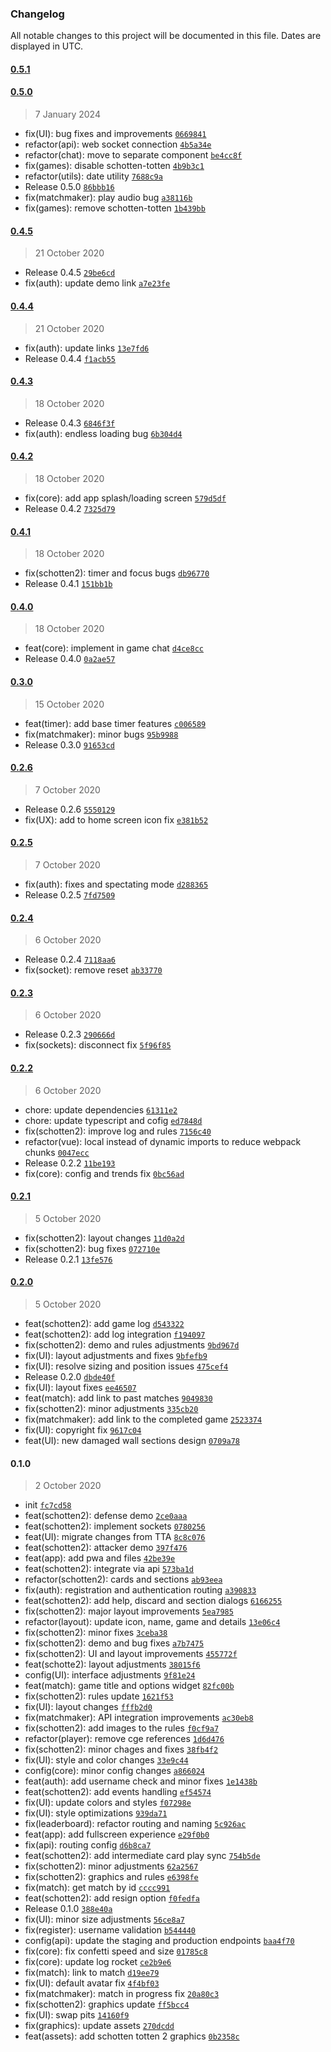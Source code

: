 ### Changelog

All notable changes to this project will be documented in this file. Dates are displayed in UTC.

#### [0.5.1](https://github.com/Cmacu/Pulse.Frontend/compare/0.5.0...0.5.1)

#### [0.5.0](https://github.com/Cmacu/Pulse.Frontend/compare/0.4.5...0.5.0)

> 7 January 2024

- fix(UI): bug fixes and improvements [`0669841`](https://github.com/Cmacu/Pulse.Frontend/commit/0669841904501c23f5dd8b6b088435802b025b7c)
- refactor(api): web socket connection [`4b5a34e`](https://github.com/Cmacu/Pulse.Frontend/commit/4b5a34e738e5799a0a02eca850c4d03a318b011c)
- refactor(chat): move to separate component [`be4cc8f`](https://github.com/Cmacu/Pulse.Frontend/commit/be4cc8f253781ee96fccc6a08d3d344513157c12)
- fix(games): disable schotten-totten [`4b9b3c1`](https://github.com/Cmacu/Pulse.Frontend/commit/4b9b3c1d7e4924234f5f1b0c4e8ac835e3da5b06)
- refactor(utils): date utility [`7688c9a`](https://github.com/Cmacu/Pulse.Frontend/commit/7688c9a76492a30693720ec223b506b9bdbccb39)
- Release 0.5.0 [`86bbb16`](https://github.com/Cmacu/Pulse.Frontend/commit/86bbb16cb5aff2c2a8813eb82c5334a4be0f788d)
- fix(matchmaker): play audio bug [`a38116b`](https://github.com/Cmacu/Pulse.Frontend/commit/a38116bb28fee4f04ab8253f237de0b2fc34c583)
- fix(games): remove schotten-totten [`1b439bb`](https://github.com/Cmacu/Pulse.Frontend/commit/1b439bba3ad138feaf797382630480fd32b10185)

#### [0.4.5](https://github.com/Cmacu/Pulse.Frontend/compare/0.4.4...0.4.5)

> 21 October 2020

- Release 0.4.5 [`29be6cd`](https://github.com/Cmacu/Pulse.Frontend/commit/29be6cdd0176d5cd46b45c368f5628ada78e98ba)
- fix(auth): update demo link [`a7e23fe`](https://github.com/Cmacu/Pulse.Frontend/commit/a7e23fe625a056b0160535c5a754a193b9abec5f)

#### [0.4.4](https://github.com/Cmacu/Pulse.Frontend/compare/0.4.3...0.4.4)

> 21 October 2020

- fix(auth): update links [`13e7fd6`](https://github.com/Cmacu/Pulse.Frontend/commit/13e7fd670cb3215e5d7f0c7d99124bbc41a70c3c)
- Release 0.4.4 [`f1acb55`](https://github.com/Cmacu/Pulse.Frontend/commit/f1acb55bb310dffcce7bc431f6189bb77c7edb58)

#### [0.4.3](https://github.com/Cmacu/Pulse.Frontend/compare/0.4.2...0.4.3)

> 18 October 2020

- Release 0.4.3 [`6846f3f`](https://github.com/Cmacu/Pulse.Frontend/commit/6846f3f660eedc0ea068649352114019496f084e)
- fix(auth): endless loading bug [`6b304d4`](https://github.com/Cmacu/Pulse.Frontend/commit/6b304d4e8f5f01931f4ecf91b94fefbcbf1c5125)

#### [0.4.2](https://github.com/Cmacu/Pulse.Frontend/compare/0.4.1...0.4.2)

> 18 October 2020

- fix(core): add app splash/loading screen [`579d5df`](https://github.com/Cmacu/Pulse.Frontend/commit/579d5dfa7fc23b892bf290ee34a22875d8706def)
- Release 0.4.2 [`7325d79`](https://github.com/Cmacu/Pulse.Frontend/commit/7325d79dafbafd040fd3cd8b8eccc5e6c31c9492)

#### [0.4.1](https://github.com/Cmacu/Pulse.Frontend/compare/0.4.0...0.4.1)

> 18 October 2020

- fix(schotten2): timer and focus bugs [`db96770`](https://github.com/Cmacu/Pulse.Frontend/commit/db9677082014298f7389a413d72e4cd5a9498738)
- Release 0.4.1 [`151bb1b`](https://github.com/Cmacu/Pulse.Frontend/commit/151bb1b0550dccab0ab297ccd2cfd45cad63863c)

#### [0.4.0](https://github.com/Cmacu/Pulse.Frontend/compare/0.3.0...0.4.0)

> 18 October 2020

- feat(core): implement in game chat [`d4ce8cc`](https://github.com/Cmacu/Pulse.Frontend/commit/d4ce8cc6fcf2ab5572f5b2807ccb3c14a87e2a3f)
- Release 0.4.0 [`0a2ae57`](https://github.com/Cmacu/Pulse.Frontend/commit/0a2ae57fa84d55aaad3b5feab612f9352e947e5a)

#### [0.3.0](https://github.com/Cmacu/Pulse.Frontend/compare/0.2.6...0.3.0)

> 15 October 2020

- feat(timer): add base timer features [`c006589`](https://github.com/Cmacu/Pulse.Frontend/commit/c0065898145e4929f66f42aa7f7ecd95802a7b45)
- fix(matchmaker): minor bugs [`95b9988`](https://github.com/Cmacu/Pulse.Frontend/commit/95b9988c40712fd52a6f52edf3be8cca7f6f5152)
- Release 0.3.0 [`91653cd`](https://github.com/Cmacu/Pulse.Frontend/commit/91653cd847924da39624e5e0aeda183de10bcda5)

#### [0.2.6](https://github.com/Cmacu/Pulse.Frontend/compare/0.2.5...0.2.6)

> 7 October 2020

- Release 0.2.6 [`5550129`](https://github.com/Cmacu/Pulse.Frontend/commit/5550129ba756f8fc6b68ccb5f0c8763ce9e86ed3)
- fix(UX): add to home screen icon fix [`e381b52`](https://github.com/Cmacu/Pulse.Frontend/commit/e381b522dc879a579e76e6e2b4ca2cb3ab54e47b)

#### [0.2.5](https://github.com/Cmacu/Pulse.Frontend/compare/0.2.4...0.2.5)

> 7 October 2020

- fix(auth): fixes and spectating mode [`d288365`](https://github.com/Cmacu/Pulse.Frontend/commit/d288365a635b0025a36dec2b5b0b5d02764dbb3c)
- Release 0.2.5 [`7fd7509`](https://github.com/Cmacu/Pulse.Frontend/commit/7fd7509cba50a5efd684046c8cdf551b603bf3f8)

#### [0.2.4](https://github.com/Cmacu/Pulse.Frontend/compare/0.2.3...0.2.4)

> 6 October 2020

- Release 0.2.4 [`7118aa6`](https://github.com/Cmacu/Pulse.Frontend/commit/7118aa6766b22b9cf59a1e1742affc2b1d51856e)
- fix(socket): remove reset [`ab33770`](https://github.com/Cmacu/Pulse.Frontend/commit/ab337700f85b97ee6d8914786814567deba4232c)

#### [0.2.3](https://github.com/Cmacu/Pulse.Frontend/compare/0.2.2...0.2.3)

> 6 October 2020

- Release 0.2.3 [`290666d`](https://github.com/Cmacu/Pulse.Frontend/commit/290666da9beb03ef94c454fd0146365df88da242)
- fix(sockets): disconnect fix [`5f96f85`](https://github.com/Cmacu/Pulse.Frontend/commit/5f96f85ca6458b61e94e580bc0feae7ede9d305f)

#### [0.2.2](https://github.com/Cmacu/Pulse.Frontend/compare/0.2.1...0.2.2)

> 6 October 2020

- chore: update dependencies [`61311e2`](https://github.com/Cmacu/Pulse.Frontend/commit/61311e227b7866c97a61364bcdadca905fc15044)
- chore: update typescript and cofig [`ed7848d`](https://github.com/Cmacu/Pulse.Frontend/commit/ed7848d983088ed9d941017d4bc600ce917bdd2e)
- fix(schotten2): improve log and rules [`7156c40`](https://github.com/Cmacu/Pulse.Frontend/commit/7156c40a80a5e36821597a0aa3ce33fa8a62d00b)
- refactor(vue): local instead of dynamic imports to reduce webpack chunks [`0047ecc`](https://github.com/Cmacu/Pulse.Frontend/commit/0047eccf6c0eefff974ccdc8951a4d3a41bcbfa8)
- Release 0.2.2 [`11be193`](https://github.com/Cmacu/Pulse.Frontend/commit/11be193b846509200da9919d777a8ab318cbe256)
- fix(core): config and trends fix [`0bc56ad`](https://github.com/Cmacu/Pulse.Frontend/commit/0bc56adaaef80a520aafedb2dfb01f2103227935)

#### [0.2.1](https://github.com/Cmacu/Pulse.Frontend/compare/0.2.0...0.2.1)

> 5 October 2020

- fix(schotten2): layout changes [`11d0a2d`](https://github.com/Cmacu/Pulse.Frontend/commit/11d0a2d8ffbe25e502a2e2b6d8a884e29caefde3)
- fix(schotten2): bug fixes [`072710e`](https://github.com/Cmacu/Pulse.Frontend/commit/072710e4ace78414c72a34105fb36670dff356eb)
- Release 0.2.1 [`13fe576`](https://github.com/Cmacu/Pulse.Frontend/commit/13fe576d3653f2c182ff2be7dccfac0831de9fb2)

#### [0.2.0](https://github.com/Cmacu/Pulse.Frontend/compare/0.1.0...0.2.0)

> 5 October 2020

- feat(schotten2): add game log [`d543322`](https://github.com/Cmacu/Pulse.Frontend/commit/d5433227fe0537b5b86934d4da537ab8f64a335f)
- feat(schotten2): add log integration [`f194097`](https://github.com/Cmacu/Pulse.Frontend/commit/f194097f831b2e87e100f2f636883f758c7afe28)
- fix(schotten2): demo and rules adjustments [`9bd967d`](https://github.com/Cmacu/Pulse.Frontend/commit/9bd967db8b4ad98118d750f5598a6d59397e8d34)
- fix(UI): layout adjustments and fixes [`9bfefb9`](https://github.com/Cmacu/Pulse.Frontend/commit/9bfefb9ace23aebffb3f9803d3d1657dd97d1d07)
- fix(UI): resolve sizing and position issues [`475cef4`](https://github.com/Cmacu/Pulse.Frontend/commit/475cef4a66d62ee3a0b668077c59c5766019895b)
- Release 0.2.0 [`dbde40f`](https://github.com/Cmacu/Pulse.Frontend/commit/dbde40f8420f3b779591318d0a9edb3da4981d43)
- fix(UI): layout fixes [`ee46507`](https://github.com/Cmacu/Pulse.Frontend/commit/ee46507888a032185a244918c5a402884323526c)
- feat(match): add link to past matches [`9049830`](https://github.com/Cmacu/Pulse.Frontend/commit/9049830d5582d1ff793c8d458f6d0d0ba9f48a99)
- fix(schotten2): minor adjustments [`335cb20`](https://github.com/Cmacu/Pulse.Frontend/commit/335cb204d0706e82f32ad400e97ced61d12c3ef4)
- fix(matchmaker): add link to the completed game [`2523374`](https://github.com/Cmacu/Pulse.Frontend/commit/25233743b9d852d8411ce89e70781a62f402ed88)
- fix(UI): copyright fix [`9617c04`](https://github.com/Cmacu/Pulse.Frontend/commit/9617c048ba5a9815ae15cb10fd61524b2bbe97dd)
- feat(UI): new damaged wall sections design [`0709a78`](https://github.com/Cmacu/Pulse.Frontend/commit/0709a782562c2fdefa22847e148cff8cb26f8997)

#### 0.1.0

> 2 October 2020

- init [`fc7cd58`](https://github.com/Cmacu/Pulse.Frontend/commit/fc7cd581aec805891ec7cf0400ef1d03241e341d)
- feat(schotten2): defense demo [`2ce0aaa`](https://github.com/Cmacu/Pulse.Frontend/commit/2ce0aaa9f1147d37fe6c02ab35fedd1581a84dd7)
- feat(schotten2): implement sockets [`0780256`](https://github.com/Cmacu/Pulse.Frontend/commit/0780256b52a27ad49953f44aba4d7a09113668e5)
- feat(UI): migrate changes from TTA [`8c8c076`](https://github.com/Cmacu/Pulse.Frontend/commit/8c8c0761cdcacc0ba5f3c8f64c218c66b5caef4a)
- feat(schotten2): attacker demo [`397f476`](https://github.com/Cmacu/Pulse.Frontend/commit/397f4765677cb37e329ba1d35ae27954cdbd12af)
- feat(app): add pwa and files [`42be39e`](https://github.com/Cmacu/Pulse.Frontend/commit/42be39eb5789f77635a648287413c5fd153ac7e3)
- feat(schotten2): integrate via api [`573ba1d`](https://github.com/Cmacu/Pulse.Frontend/commit/573ba1dc030daece906e0465c659572c485395b0)
- refactor(schotten2): cards and sections [`ab93eea`](https://github.com/Cmacu/Pulse.Frontend/commit/ab93eeaea0e1e5c4974efbd542db199e093f6db8)
- fix(auth): registration and authentication routing [`a390833`](https://github.com/Cmacu/Pulse.Frontend/commit/a3908338d8414e0ebf4c87330b40e0730bb46d5f)
- feat(schotten2): add help, discard and section dialogs [`6166255`](https://github.com/Cmacu/Pulse.Frontend/commit/61662556a61594778bd34ff32e2f5fddadcb84f6)
- fix(schotten2): major layout improvements [`5ea7985`](https://github.com/Cmacu/Pulse.Frontend/commit/5ea7985370b36af320a4c4579fe3fe4d52fa20f4)
- refactor(layout): update icon, name, game and details [`13e06c4`](https://github.com/Cmacu/Pulse.Frontend/commit/13e06c446a1f7a8cdc6b9687a7de8894f913c0dd)
- fix(schotten2): minor fixes [`3ceba38`](https://github.com/Cmacu/Pulse.Frontend/commit/3ceba38ad39fdddf7a6cc32a2f8bcb0d8afb28ab)
- fix(schotten2): demo and bug fixes [`a7b7475`](https://github.com/Cmacu/Pulse.Frontend/commit/a7b747567acf5b83e656183efaabf4840525fac6)
- fix(schotten2): UI and layout improvements [`455772f`](https://github.com/Cmacu/Pulse.Frontend/commit/455772f81c64ba0991a2a5aa0c5491eecd2da88d)
- feat(schotte2): layout adjustments [`38015f6`](https://github.com/Cmacu/Pulse.Frontend/commit/38015f6488fb16cebe96a7604649f082703affed)
- config(UI): interface adjustments [`9f81e24`](https://github.com/Cmacu/Pulse.Frontend/commit/9f81e24eef7dc17d0bd44dff8cd801d7edfbde68)
- feat(match): game title and options widget [`82fc00b`](https://github.com/Cmacu/Pulse.Frontend/commit/82fc00b3347ab8d422280c3edcf48301ab6535e9)
- fix(schotten2): rules update [`1621f53`](https://github.com/Cmacu/Pulse.Frontend/commit/1621f5318faf54eb4cb97fac0c40a83af21eb8f5)
- fix(UI): layout changes [`fffb2d0`](https://github.com/Cmacu/Pulse.Frontend/commit/fffb2d0995fc42d0f6fec49e31d649520d397510)
- fix(matchmaker): API integration improvements [`ac30eb8`](https://github.com/Cmacu/Pulse.Frontend/commit/ac30eb8eaba778c4b3aa3fe9d4e9d09c8469ab9a)
- fix(schotten2): add images to the rules [`f0cf9a7`](https://github.com/Cmacu/Pulse.Frontend/commit/f0cf9a7a2e59fc623ad98f22d4756e91bf00345a)
- refactor(player): remove cge references [`1d6d476`](https://github.com/Cmacu/Pulse.Frontend/commit/1d6d476e152585473af2e2afc0a2d73e8092e347)
- fix(schotten2): minor chages and fixes [`38fb4f2`](https://github.com/Cmacu/Pulse.Frontend/commit/38fb4f29f72cb4f713e4ed204c4708c754855813)
- fix(UI): style and color changes [`33e9c44`](https://github.com/Cmacu/Pulse.Frontend/commit/33e9c44cef275417b63707f5dca7a744051cf113)
- config(core): minor config changes [`a866024`](https://github.com/Cmacu/Pulse.Frontend/commit/a8660248471ea0f61f0b15cd4762739275e901fa)
- feat(auth): add username check and minor fixes [`1e1438b`](https://github.com/Cmacu/Pulse.Frontend/commit/1e1438b5c1981ca5082c1e94ec082f01d883b405)
- feat(schotten2): add events handling [`ef54574`](https://github.com/Cmacu/Pulse.Frontend/commit/ef5457487c585176818fddf98516f0253755546a)
- fix(UI): update colors and styles [`f07298e`](https://github.com/Cmacu/Pulse.Frontend/commit/f07298ed61fa0b62c1da21458bc77a01f4ce15d6)
- fix(UI): style optimizations [`939da71`](https://github.com/Cmacu/Pulse.Frontend/commit/939da7168993f963afca86b9a415b56dc29a8d6f)
- fix(leaderboard): refactor routing and naming [`5c926ac`](https://github.com/Cmacu/Pulse.Frontend/commit/5c926ac3eac451bd417efca7432f3f54ac397a02)
- feat(app): add fullscreen experience [`e29f0b0`](https://github.com/Cmacu/Pulse.Frontend/commit/e29f0b059496217c3213927da98b415799dc0f0e)
- fix(api): routing config [`d6b8ca7`](https://github.com/Cmacu/Pulse.Frontend/commit/d6b8ca7d3bbd0dbd6b89d5db7bbb8bf370e4586c)
- feat(schotten2): add intermediate card play sync [`754b5de`](https://github.com/Cmacu/Pulse.Frontend/commit/754b5de068986914c7e85c576f7046a8bdb54678)
- fix(schotten2): minor adjustments [`62a2567`](https://github.com/Cmacu/Pulse.Frontend/commit/62a25677e81d7e93a512aee4fd28400d225be80b)
- fix(schotten2): graphics and rules [`e6398fe`](https://github.com/Cmacu/Pulse.Frontend/commit/e6398fe2a17ea73b7adcd3fb423404398e226d58)
- fix(match): get match by id [`cccc991`](https://github.com/Cmacu/Pulse.Frontend/commit/cccc9914ecc5d0d4eb1256669ae9f33edf777424)
- feat(schotten2): add resign option [`f0fedfa`](https://github.com/Cmacu/Pulse.Frontend/commit/f0fedfa67954eaee2abf5c7a0db64af37763ef39)
- Release 0.1.0 [`388e40a`](https://github.com/Cmacu/Pulse.Frontend/commit/388e40ad11b651cca9ef01a23ac04b5b4f53d249)
- fix(UI): minor size adjustments [`56ce8a7`](https://github.com/Cmacu/Pulse.Frontend/commit/56ce8a7ad3317c91c21fa6ee5f6cc378551c2898)
- fix(register): username validation [`b544440`](https://github.com/Cmacu/Pulse.Frontend/commit/b54444025462a0ae36b8e4a4a6a767c3592b8524)
- config(api): update the staging and production endpoints [`baa4f70`](https://github.com/Cmacu/Pulse.Frontend/commit/baa4f70316f5c07468ddecc7dde809d2b71eefa1)
- fix(core): fix confetti speed and size [`01785c8`](https://github.com/Cmacu/Pulse.Frontend/commit/01785c8a98888bf18375c176e82c402caddd9908)
- fix(core): update log rocket [`ce2b9e6`](https://github.com/Cmacu/Pulse.Frontend/commit/ce2b9e6cbd30480332709f9ae39e8132037fe58c)
- fix(match): link to match [`d19ee79`](https://github.com/Cmacu/Pulse.Frontend/commit/d19ee7940cf1f436639eb28e9b503103a85fc2c6)
- fix(UI): default avatar fix [`4f4bf03`](https://github.com/Cmacu/Pulse.Frontend/commit/4f4bf03784c1ce49722d6bfafc8f59c1a873b69d)
- fix(matchmaker): match in progress fix [`20a80c3`](https://github.com/Cmacu/Pulse.Frontend/commit/20a80c3b3698d3376136e63ac5b1287301120e65)
- fix(schotten2): graphics update [`ff5bcc4`](https://github.com/Cmacu/Pulse.Frontend/commit/ff5bcc485a9f2832b0b490ffca51410a4a3be10d)
- fix(UI): swap pits [`14160f9`](https://github.com/Cmacu/Pulse.Frontend/commit/14160f99ef9c500e535e0e10e22f52f16aa07c18)
- fix(graphics): update assets [`270dcdd`](https://github.com/Cmacu/Pulse.Frontend/commit/270dcdd67458c079f403150709acdef72f989dd0)
- feat(assets): add schotten totten 2 graphics [`0b2358c`](https://github.com/Cmacu/Pulse.Frontend/commit/0b2358c5fa26ed5bfade8bd06a2a6a979c7fdab8)
